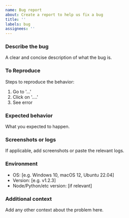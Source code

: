 ```yaml
---
name: Bug report
about: Create a report to help us fix a bug
title: ''
labels: bug
assignees: ''
---
```


### Describe the bug
A clear and concise description of what the bug is.

### To Reproduce
Steps to reproduce the behavior:
1. Go to '...'
2. Click on '....'
3. See error

### Expected behavior
What you expected to happen.

### Screenshots or logs
If applicable, add screenshots or paste the relevant logs.

### Environment
- OS: [e.g. Windows 10, macOS 12, Ubuntu 22.04]
- Version: [e.g. v1.2.3]
- Node/Python/etc version: [if relevant]

### Additional context
Add any other context about the problem here.
